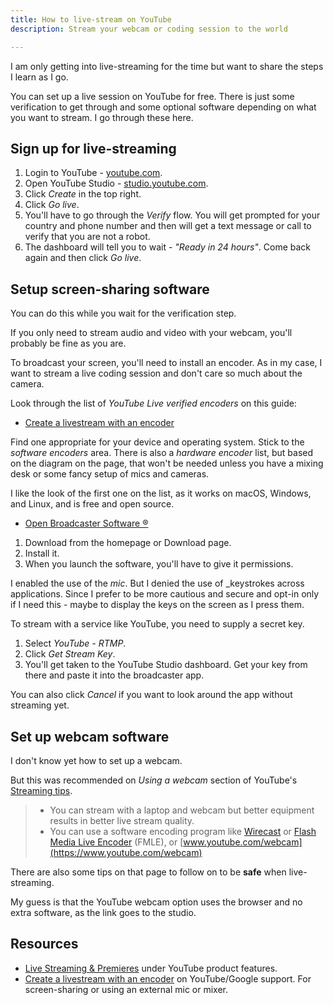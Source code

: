 ```yaml
---
title: How to live-stream on YouTube
description: Stream your webcam or coding session to the world

---
```

I am only getting into live-streaming for the time but want to share the steps I learn as I go.

You can set up a live session on YouTube for free. There is just some verification to get through and some optional software depending on what you want to stream. I go through these here.


## Sign up for live-streaming

1. Login to YouTube - [youtube.com](https://youtube.com/ "youtube.com").
2. Open YouTube Studio - [studio.youtube.com](https://studio.youtube.com/ "https://studio.youtube.com/").
3. Click _Create_ in the top right.
4. Click _Go live_.
5. You'll have to go through the _Verify_ flow. You will get prompted for your country and phone number and then will get a text message or call to verify that you are not a robot.
6. The dashboard will tell you to wait - _"Ready in 24 hours"_. Come back again and then click _Go live_.


## Setup screen-sharing software

You can do this while you wait for the verification step.

If you only need to stream audio and video with your webcam, you'll probably be fine as you are.

To broadcast your screen, you'll need to install an encoder. As in my case, I want to stream a live coding session and don't care so much about the camera.

Look through the list of _YouTube Live verified encoders_ on this guide:

* [Create a livestream with an encoder](https://support.google.com/youtube/answer/2907883?hl=en&ref_topic=9257984#zippy=%2Csoftware-encoders)

Find one appropriate for your device and operating system. Stick to the _software encoders_ area. There is also a _hardware encoder_ list, but based on the diagram on the page, that won't be needed unless you have a mixing desk or some fancy setup of mics and cameras.

I like the look of the first one on the list, as it works on macOS, Windows, and Linux, and is free and open source.

* [Open Broadcaster Software ®](https://obsproject.com/ "Open Broadcaster Software®️")

1. Download from the homepage or Download page.
2. Install it.
3. When you launch the software, you'll have to give it permissions.

I enabled the use of the _mic_. But I denied the use of _keystrokes across applications. Since I prefer to be more cautious and secure and opt-in only if I need this - maybe to display the keys on the screen as I press them.

To stream with a service like YouTube, you need to supply a secret key.

1. Select _YouTube - RTMP_.
2. Click _Get Stream Key_.
3. You'll get taken to the YouTube Studio dashboard. Get your key from there and paste it into the broadcaster app.

You can also click _Cancel_ if you want to look around the app without streaming yet.

## Set up webcam software

I don't know yet how to set up a webcam.

But this was recommended on _Using a webcam_ section of YouTube's [Streaming tips](https://support.google.com/youtube/answer/2853856?hl=en&ref_topic=9257984#zippy=%2Cusing-a-webcam).

> * You can stream with a laptop and webcam but better equipment results in better live stream quality.
> * You can use a software encoding program like [Wirecast](http://www.telestream.net/wirecastforyoutube/cb-landing.htm) or [Flash Media Live Encoder](http://www.adobe.com/products/flashmediaserver/flashmediaencoder/) (FMLE), or [www.youtube.com/webcam](https://www.youtube.com/webcam)

There are also some tips on that page to follow on to be **safe** when live-streaming.

My guess is that the YouTube webcam option uses the browser and no extra software, as the link goes to the studio.


## Resources

* [Live Streaming & Premieres](https://www.youtube.com/howyoutubeworks/product-features/live/?gclsrc=aw.ds#youtube-live) under YouTube product features.
* [Create a livestream with an encoder](https://support.google.com/youtube/answer/2907883?hl=en&ref_topic=9257984) on YouTube/Google support. For screen-sharing or using an external mic or mixer.
